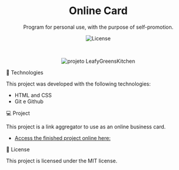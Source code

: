 <h1 align="center"> Online Card </h1>

<p align="center">
Program for personal use, with the purpose of self-promotion. <br/>
</p>

<p align="center">
  <img alt="License" src="https://img.shields.io/static/v1?label=license&message=MIT&color=49AA26&labelColor=000000">
</p>

<br>
<p align="center">
  <img alt="projeto LeafyGreensKitchen" src="https://github.com/hugo4s/LeafyGreensKitchen_online_card/blob/main_/Assets/Captura%20de%20ecr%C3%A3%202023-08-25%20190227.png">
</p>
🚀 Technologies

This project was developed with the following technologies:
- HTML and CSS
- Git e Github

💻 Project

This project is a link aggregator to use as an online business card.

- [Access the finished project online here:](//hugo4s.github.io/LeafyGreensKitchen_online_card/)

:memo: License

This project is licensed under the MIT license.
